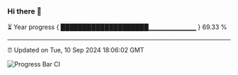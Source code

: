 ### Hi there 👋

⏳ Year progress { ████████████████████▁▁▁▁▁▁▁▁▁▁ } 69.33 %

---

⏰ Updated on Tue, 10 Sep 2024 18:06:02 GMT

![Progress Bar CI](https://github.com/liununu/liununu/workflows/Progress%20Bar%20CI/badge.svg)
